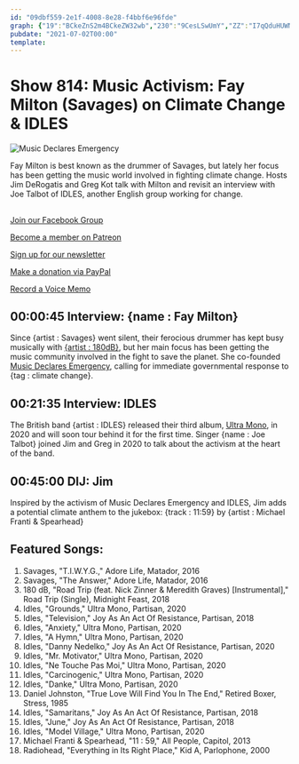 ```yaml
---
id: "09dbf559-2e1f-4008-8e28-f4bbf6e96fde"
graph: {"19":"BCkeZnS2m4BCkeZW32wb","230":"9CesLSwUmY","ZZ":"I7qQduHUWN"}
pubdate: "2021-07-02T00:00"
template: 
---
```






# Show 814: Music Activism: Fay Milton (Savages) on Climate Change & IDLES

![Music Declares Emergency](https://static.soundopinions.org/images/2021/music-declares2.png)

Fay Milton is best known as the drummer of Savages, but lately her focus has been getting the music world involved in fighting climate change. Hosts Jim DeRogatis and Greg Kot talk with Milton and revisit an interview with Joe Talbot of IDLES, another English group working for change. 



## 

[Join our Facebook Group](https://bit.ly/3sivr9T)

[Become a member on Patreon](https://bit.ly/3slWZvc)

[Sign up for our newsletter](https://bit.ly/3eEvRnG)

[Make a donation via PayPal](https://bit.ly/3dmt9lU)

[Record a Voice Memo](https://bit.ly/2RyD5Ah)



## 00:00:45 Interview: {name : Fay Milton}

Since {artist : Savages} went silent, their ferocious drummer has kept busy musically with [{artist : 180dB}](https://180-db.bandcamp.com/releases), but her main focus has been getting the music community involved in the fight to save the planet. She co-founded [Music Declares Emergency](https://musicdeclares.net/), calling for immediate governmental response to {tag : climate change}.



## 00:21:35 Interview: IDLES

The British band {artist : IDLES} released their third album, [Ultra Mono](https://idlesband.com/), in 2020 and will soon tour behind it for the first time. Singer {name : Joe Talbot} joined Jim and Greg in 2020 to talk about the activism at the heart of the band.



## 00:45:00 DIJ: Jim

Inspired by the activism of Music Declares Emergency and IDLES, Jim adds a potential climate anthem to the jukebox: {track : 11:59} by {artist : Michael Franti & Spearhead}



## Featured Songs:

1. Savages, "T.I.W.Y.G.," Adore Life, Matador, 2016
2. Savages, "The Answer," Adore Life, Matador, 2016
3. 180 dB, "Road Trip (feat. Nick Zinner & Meredith Graves) [Instrumental]," Road Trip (Single), Midnight Feast, 2018
4. Idles, "Grounds," Ultra Mono, Partisan, 2020
5. Idles, "Television," Joy As An Act Of Resistance, Partisan, 2018
6. Idles, "Anxiety," Ultra Mono, Partisan, 2020
7. Idles, "A Hymn," Ultra Mono, Partisan, 2020
8. Idles, "Danny Nedelko," Joy As An Act Of Resistance, Partisan, 2020
9. Idles, "Mr. Motivator," Ultra Mono, Partisan, 2020
10. Idles, "Ne Touche Pas Moi," Ultra Mono, Partisan, 2020
11. Idles, "Carcinogenic," Ultra Mono, Partisan, 2020
12. Idles, "Danke," Ultra Mono, Partisan, 2020
13. Daniel Johnston, "True Love Will Find You In The End," Retired Boxer, Stress, 1985
14. Idles, "Samaritans," Joy As An Act Of Resistance, Partisan, 2018
15. Idles, "June," Joy As An Act Of Resistance, Partisan, 2018
16. Idles, "Model Village," Ultra Mono, Partisan, 2020
17. Michael Franti & Spearhead, "11 : 59," All People, Capitol, 2013
18. Radiohead, "Everything in Its Right Place," Kid A, Parlophone, 2000